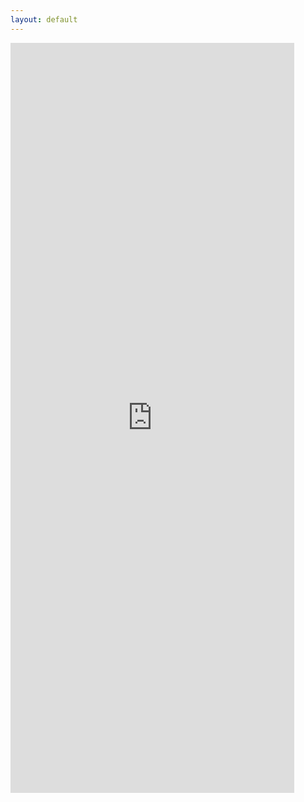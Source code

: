 ```yaml
---
layout: default
---
```

<p><iframe src="https://docs.google.com/gview?url=https://alfordmemorialrc.github.io/hamfest/files/605_ncvec-201709.pdf&embedded=true" width="90%" height="1200px" frameborder="0" allowfullscreen="true" mozallowfullscreen="true" webkitallowfullscreen="true"></iframe></p>
